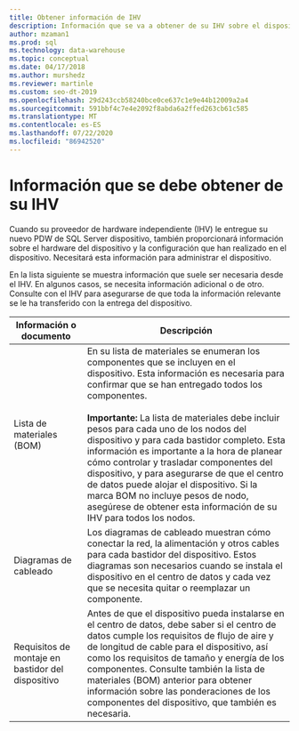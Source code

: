 ```yaml
---
title: Obtener información de IHV
description: Información que se va a obtener de su IHV sobre el dispositivo de sistema de la plataforma de análisis.
author: mzaman1
ms.prod: sql
ms.technology: data-warehouse
ms.topic: conceptual
ms.date: 04/17/2018
ms.author: murshedz
ms.reviewer: martinle
ms.custom: seo-dt-2019
ms.openlocfilehash: 29d243ccb58240bce0ce637c1e9e44b12009a2a4
ms.sourcegitcommit: 591bbf4c7e4e2092f8abda6a2ffed263cb61c585
ms.translationtype: MT
ms.contentlocale: es-ES
ms.lasthandoff: 07/22/2020
ms.locfileid: "86942520"
---
```

# <a name="information-to-obtain-from-your-ihv"></a>Información que se debe obtener de su IHV
Cuando su proveedor de hardware independiente (IHV) le entregue su nuevo PDW de SQL Server dispositivo, también proporcionará información sobre el hardware del dispositivo y la configuración que han realizado en el dispositivo. Necesitará esta información para administrar el dispositivo.  
  
En la lista siguiente se muestra información que suele ser necesaria desde el IHV. En algunos casos, se necesita información adicional o de otro. Consulte con el IHV para asegurarse de que toda la información relevante se le ha transferido con la entrega del dispositivo.  
  
|Información o documento|Descripción|
|-|-|
|Lista de materiales (BOM)|En su lista de materiales se enumeran los componentes que se incluyen en el dispositivo. Esta información es necesaria para confirmar que se han entregado todos los componentes.<br /><br />**Importante:** La lista de materiales debe incluir pesos para cada uno de los nodos del dispositivo y para cada bastidor completo. Esta información es importante a la hora de planear cómo controlar y trasladar componentes del dispositivo, y para asegurarse de que el centro de datos puede alojar el dispositivo. Si la marca BOM no incluye pesos de nodo, asegúrese de obtener esta información de su IHV para todos los nodos.|  
|Diagramas de cableado|Los diagramas de cableado muestran cómo conectar la red, la alimentación y otros cables para cada bastidor del dispositivo. Estos diagramas son necesarios cuando se instala el dispositivo en el centro de datos y cada vez que se necesita quitar o reemplazar un componente.|  
|Requisitos de montaje en bastidor del dispositivo|Antes de que el dispositivo pueda instalarse en el centro de datos, debe saber si el centro de datos cumple los requisitos de flujo de aire y de longitud de cable para el dispositivo, así como los requisitos de tamaño y energía de los componentes. Consulte también la lista de materiales (BOM) anterior para obtener información sobre las ponderaciones de los componentes del dispositivo, que también es necesaria.|  
  
